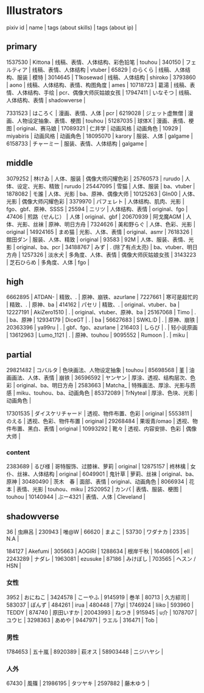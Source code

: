 # Illustrators  

pixiv id | name | tags (about skills) | tags (about ip) |  

## primary  

1537530  | Kittona      | 线稿、表情、人体结构、彩色铅笔 | touhou                  |
340150   | フェルティア | 线稿、表情、人体结构           | vtuber                  |
65829    | のらくら     | 线稿、人体结构、服装           | 模特                    |
3014645  | T1kosewad    | 线稿、人体结构                 | shiroko                 |
3793860  | aono         | 线稿、人体结构、表情、构图角度 | ames                    |
10718723 | 葛湯         | 线稿、表情、人体结构、手绘     | pcr、偶像大师灰姑娘女孩 |
17947411 | いなそつ     | 线稿、人体结构、表情           | shadowverse             |

7331523  | はころく       | 漫画、表情、人体               | pcr              |
6219028  | ジェット虚無僧 | 漫画、人物设定抽象、表情、梗图 | touhou           |
51287035 | 球体X          | 漫画、表情、梗图               | original、赛马娘 |
17089321 | 仁井学         | 动画风格                       | 动画角色         |
10929    | miyabiris      | 动画风格                       | 动画角色         |
18095070 | karory         | 服装、人体                     | galgame          |
6158733  | チャーミー     | 服装、表情、人体结构           | galgame          |

## middle  

3079252  | 林けゐ         | 人体、服装             | 偶像大师闪耀色彩     |
25760573 | rurudo         | 人体、设定、光影、精致 | rurudo               |
25447095 | 雪猫           | 人体、服装             | ba、vtuber           |
1878082  | モ誰           | 人体、光影             | ba、原神、偶像大师   |
10125263 | GIn00          | 人体、光影             | 偶像大师闪耀色彩     |
3379970  | パフェレト     | 人体结构、肌肉、光影   | fgo、gbf、原神、SSSS |
25594    | ニリツ         | 人体结构、表情         | original、fgo        |
47406    | 煎路（せんじ） | 人体                   | original、gbf        |
20670939 | 阿戈魔AGM      | 人体、光影、丝袜       | 原神、明日方舟       |
7324626  | 美和野らぐ     | 人体、色彩、光影       | original             |
14924165 | まめ猫         | 光影、人体、表情       | original、asmr       |
7618326  | 館田ダン       | 服装、人体、精致       | original             |
93583    | 92M            | 人体、服装、表情、光影 | original、ba、pcr    |
34188767 | みず           | . (除了有点太亮)       | ba、vtuber、明日方舟 |
1257326  | 淡水犬         | 多角度、人体、表情     | 偶像大师灰姑娘女孩   |
3143223  | 芝石ひらめ     | 多角度、人体           | fgo                  |

## high  

6662895  | ATDAN-       | 精致、. | 原神、崩铁、azurlane       |
7227661  | 寒可是超忙的 | 精致、. | 原神、ba                   |
414162   | パセリ       | 精致、. | original、vtuber、ba       |
12227191 | AkiZero1510  | .       | original、vtuber、原神、ba |
25167068 | Timo         | .       | ba、原神                   |
12934179 | DiceGT       | .       | ba                         |
56627683 | SWKL:D       | .       | 原神、崩铁                 |
20363396 | ya99ru       | .       | gbf、fgo、azurlane         |
216403   | しらび       | .       | 轻小说原画                 |
13612963 | Lumo_1121    | .       | 原神、touhou               |
9095552  | Rumoon       | .       | miku                       |

## partial  

29821482 | コバルタ | 色块画法、人物设定抽象     | touhou                     |
85698568 | 堇       | 油画画法、人体、表情       | 崩铁                       |
36596592 | ヤンヤン | 厚涂、透视、结构层次、色彩 | original、ba、明日方舟     |
2583663  | Matcha_  | 特殊画法、厚涂、光影与质感 | miku、touhou、ba、动画角色 |
85372089 | TrNyteal | 厚涂、色块、光影           | 动画角色                   |

17301535 | ダイスケリチャード | 透视、物件布置、色彩       | original |
5553811  | のえる             | 透视、色彩、物件布置       | original |
29268484 | 果坂青/omao        | 透视、物件布置、黑白、表情 | original |
10993292 | 靴々               | 透视、内容安排、色彩       | 偶像大师 |

### content  

2383689  | るび様   | 哥特服饰、过膝袜、萝莉 | original           |
12875157 | 柊林檎   | 女仆、丝袜、人体结构   | original           |
6049901  | 鬼针草   | 萝莉、丝袜             | original、ba、原神 |
30480490 | 茨木　春 | 面部、表情             | original、动画角色 |
8066934  | 花本     | 表情、光影             | touhou、miku       |
2520952  | カンパ   | 表情、服装、梗图       | touhou             |
10140944 | ぶー4321 | 表情、人体             | Cleveland          |

## shadowverse  

36     | 虫麻呂   |
230943 | 唯@W     |
66620  | まよこ   |
53730  | ワダナカ |
2335   | N.A      |

184127   | Akefumi      |
305663   | AOGIRI       |
1288634  | 根岸千秋     |
16408605 | ell          |
2243289  | ナダレ       |
1963081  | ezusuke      |
87186    | みけぼし     |
703565   | ヘスン / HSN |

### 女性  

3952     | おにねこ   |
3424578  | こーやふ   |
9145919  | 巻羊       |
80713    | 久方綜司   |
583037   | ぽんず     |
484261   | irua       |
480448   | 77gl       |
1746924  | liiko      |
593960   | TEDDY      |
874740   | 原田いすか |
20043993 | ねつき     |
915945   | u介        |
1078707  | ユウヒ     |
3298363  | あめや     |
9447971  | ラエル     |
316471   | Tob        |

### 男性  

1784653  | 五十嵐     |
8920389  | 萩オス     |
58903448 | ニジハヤシ |

### 人外  

67430    | 風篠     |
21986195 | タツヤキ |
2597882  | 藤木ゆう |
